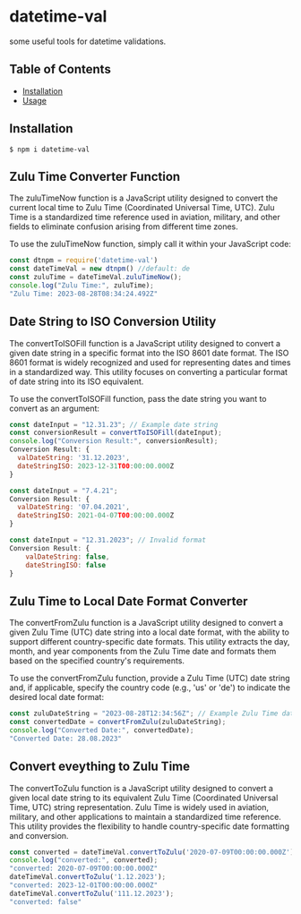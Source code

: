 # datetime-val

some useful tools for datetime validations.

## Table of Contents

- [Installation](#installation)
- [Usage](#usage)

## Installation

```
$ npm i datetime-val
```
## Zulu Time Converter Function

The zuluTimeNow function is a JavaScript utility designed to convert the current local time to Zulu Time (Coordinated Universal Time, UTC). Zulu Time is a standardized time reference used in aviation, military, and other fields to eliminate confusion arising from different time zones.

To use the zuluTimeNow function, simply call it within your JavaScript code:

```js
const dtnpm = require('datetime-val')
const dateTimeVal = new dtnpm() //default: de
const zuluTime = dateTimeVal.zuluTimeNow();
console.log("Zulu Time:", zuluTime);
"Zulu Time: 2023-08-28T08:34:24.492Z"

```

## Date String to ISO Conversion Utility

The convertToISOFill function is a JavaScript utility designed to convert a given date string in a specific format into the ISO 8601 date format. The ISO 8601 format is widely recognized and used for representing dates and times in a standardized way. This utility focuses on converting a particular format of date string into its ISO equivalent. 

To use the convertToISOFill function, pass the date string you want to convert as an argument:

```js
const dateInput = "12.31.23"; // Example date string
const conversionResult = convertToISOFill(dateInput);
console.log("Conversion Result:", conversionResult);
Conversion Result: {
  valDateString: '31.12.2023',
  dateStringISO: 2023-12-31T00:00:00.000Z
}

const dateInput = "7.4.21";
Conversion Result: {
  valDateString: '07.04.2021',
  dateStringISO: 2021-04-07T00:00:00.000Z
}

const dateInput = "12.31.2023"; // Invalid format
Conversion Result: {
    valDateString: false,
    dateStringISO: false
}

```

## Zulu Time to Local Date Format Converter

The convertFromZulu function is a JavaScript utility designed to convert a given Zulu Time (UTC) date string into a local date format, with the ability to support different country-specific date formats. This utility extracts the day, month, and year components from the Zulu Time date and formats them based on the specified country's requirements.

To use the convertFromZulu function, provide a Zulu Time (UTC) date string and, if applicable, specify the country code (e.g., 'us' or 'de') to indicate the desired local date format:

```js
const zuluDateString = "2023-08-28T12:34:56Z"; // Example Zulu Time date string
const convertedDate = convertFromZulu(zuluDateString);
console.log("Converted Date:", convertedDate);
"Converted Date: 28.08.2023"
```

## Convert eveything to Zulu Time

The convertToZulu function is a JavaScript utility designed to convert a given local date string to its equivalent Zulu Time (Coordinated Universal Time, UTC) string representation. Zulu Time is widely used in aviation, military, and other applications to maintain a standardized time reference. This utility provides the flexibility to handle country-specific date formatting and conversion.

```js
const converted = dateTimeVal.convertToZulu('2020-07-09T00:00:00.000Z');
console.log("converted:", converted);
"converted: 2020-07-09T00:00:00.000Z"
dateTimeVal.convertToZulu('1.12.2023');
"converted: 2023-12-01T00:00:00.000Z"
dateTimeVal.convertToZulu('111.12.2023');
"converted: false"
```